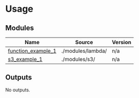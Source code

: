 <!-- BEGIN_TF_DOCS -->
# Usage

## Modules

| Name | Source | Version |
|------|--------|---------|
| <a name="module_function_example_1"></a> [function\_example\_1](#module\_function\_example\_1) | ./modules/lambda/ | n/a |
| <a name="module_s3_example_1"></a> [s3\_example\_1](#module\_s3\_example\_1) | ./modules/s3/ | n/a |

## Outputs

No outputs.
<!-- END_TF_DOCS -->